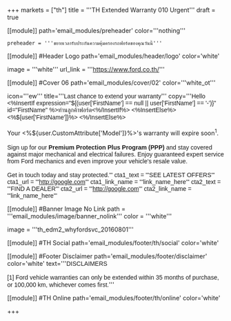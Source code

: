 +++
markets = ["th"]
title = '''TH Extended Warranty 010 Urgent'''
draft = true

[[module]]
path='email_modules/preheader'
color='''nothing'''

	preheader = '''ขยายเวลารับประกันความคุ้มครองรถฟอร์ดของคุณวันนี้'''

[[module]] #Header Logo
path='email_modules/header/logo'
color='white'

  image = '''white'''
  url_link = '''https://www.ford.co.th/'''

[[module]] #Cover 06
path='email_modules/cover/02'
color='''white_ot'''

  icon='''ew'''
  title='''<span style="font-family:Tahoma, Verdana, Sans-serif">Last chance to extend your warranty</span>'''
  copy='''<span style="font-family:Tahoma, Verdana, Sans-serif">Hello <%InsertIf expression="${(user['FirstName'] == null || user['FirstName'] == '-')}" id="FirstName" %>ท่านลูกค้าฟอร์ด<%/InsertIf%> <%InsertElse%> <%${user['FirstName']}%> <%/InsertElse%></span><br /><br />Your <%${user.CustomAttribute['Model']}%>'s warranty will expire soon<sup>1</sup>.</span><br /><br /><span style="font-family:Tahoma, Verdana, Sans-serif">Sign up for our <span style="font-family:Tahoma, Verdana, Sans-serif"><strong>Premium Protection Plus Program (PPP)</strong></span><span style="font-family:Tahoma, Verdana, Sans-serif"> and stay covered against major mechanical and electrical failures. Enjoy guaranteed expert service from Ford mechanics and even improve your vehicle's resale value.</span><br /><br /><span style="font-family:Tahoma, Verdana, Sans-serif">Get in touch today and stay protected.</span>'''
  cta1_text = '''<span style="font-family:Tahoma, Verdana, Sans-serif">SEE LATEST OFFERS</span>'''
  cta1_url = '''http://google.com'''
  cta1_link_name = '''link_name_here'''
  cta2_text = '''<span style="font-family:Tahoma, Verdana, Sans-serif">FIND A DEALER</span>'''
  cta2_url = '''http://google.com'''
  cta2_link_name = '''link_name_here'''

[[module]] #Banner Image No Link
path = '''email_modules/image/banner_nolink'''
color = '''white'''

  image = '''th_edm2_whyfordsvc_20160801'''

[[module]] #TH Social
path='email_modules/footer/th/social'
color='white'

[[module]] #Footer Disclaimer
path='email_modules/footer/disclaimer'
color='white'
text='''<span style="font-family:Tahoma, Verdana, Sans-serif">DISCLAIMERS<br /><br />[1] Ford vehicle warranties can only be extended within 35 months of purchase, or 100,000 km, whichever comes first.</span>'''

[[module]] #TH Online
path='email_modules/footer/th/online'
color='white'

+++